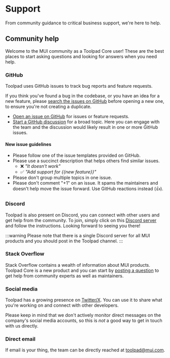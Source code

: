 # Support

<p class="description">From community guidance to critical business support, we're here to help.</p>

## Community help

Welcome to the MUI community as a Toolpad Core user!
These are the best places to start asking questions and looking for answers when you need help.

### GitHub

Toolpad uses GitHub issues to track bug reports and feature requests.

If you think you've found a bug in the codebase, or you have an idea for a new feature, please [search the issues on GitHub](https://github.com/mui/toolpad/issues?utf8=%E2%9C%93&q=is%3Aopen+is%3Aclosed) before opening a new one, to ensure you're not creating a duplicate.

- [Open an issue on GitHub](https://github.com/mui/toolpad/issues/new/choose) for issues or feature requests.
- [Start a GitHub discussion](https://github.com/mui/toolpad/discussions) for a broad topic. Here you can engage with the team and the discussion would likely result in one or more GitHub issues.

#### New issue guidelines

- Please follow one of the issue templates provided on GitHub.
- Please use a succinct description that helps others find similar issues.
  - ❌ _"It doesn't work"_
  - ✅ _"Add support for {{new feature}}"_
- Please don't group multiple topics in one issue.
- Please don't comment "+1" on an issue. It spams the maintainers and doesn't help move the issue forward. Use GitHub reactions instead (👍).

### Discord

Toolpad is also present on Discord, you can connect with other users and get help from the community. To join, simply click on this [Discord server](https://mui.com/r/discord/) and follow the instructions. Looking forward to seeing you there!

:::warning
Please note that there is a single Discord server for all MUI products and you should post in the Toolpad channel.
:::

### Stack Overflow

Stack Overflow contains a wealth of information about MUI products. Toolpad Core is a new product and you can start by [posting a question](https://stackoverflow.com/questions/tagged/toolpad) to get help from community experts as well as maintainers.

### Social media

Toolpad has a growing presence on [Twitter/X](https://twitter.com/Toolpad_).
You can use it to share what you're working on and connect with other developers.

Please keep in mind that we don't actively monitor direct messages on the company's social media accounts, so this is _not_ a good way to get in touch with us directly.

### Direct email

If email is your thing, the team can be directly reached at toolpad@mui.com.
